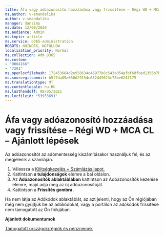 ```yaml
---
title: Áfa vagy adóazonosító hozzáadása vagy frissítése – Régi WD + MCA CL _ Ajánlott lépések
ms.author: v-smandalika
author: v-smandalika
manager: dansimp
ms.date: 12/09/2020
ms.audience: Admin
ms.topic: article
ms.service: o365-administration
ROBOTS: NOINDEX, NOFOLLOW
localization_priority: Normal
ms.collection: Adm_O365
ms.custom:
- "9004166"
- "7291"
ms.openlocfilehash: 172453664d2e950634c46977b8c543a054afbf6dfbed1356b7b13416ecf80b22
ms.sourcegitcommit: b5f7da89a650d2915dc652449623c78be6247175
ms.translationtype: MT
ms.contentlocale: hu-HU
ms.lasthandoff: 08/05/2021
ms.locfileid: "53953691"
---
```

# <a name="add-or-update-vattax-id---legacy-wd--mca-cl---recommended-steps"></a>Áfa vagy adóazonosító hozzáadása vagy frissítése – Régi WD + MCA CL – Ajánlott lépések

Az adóazonosítót az adómentesség kiszámításakor használjuk fel, és az megjelenik a számláján.

1. Válassza a [Költségkezelés + Számlázás lapot.](https://ms.portal.azure.com/#blade/Microsoft_Azure_GTM/ModernBillingMenuBlade/Overview) 
2. Kattintson **a tulajdonságok** elemre a bal oldalon. 
3. Az **Adóazonosítók ablaktáblában** kattintson az Adóazonosítók kezelése elemre, majd adja meg az új adóazonosítóját. 
4. Kattintson a **Frissítés gombra.** 

Ha nem látja az  Adókódok ablaktáblát, az azt jelenti, hogy az Ön régiójában még nem gyűjtjük be az adókódokat, vagy a portálon az adókódok frissítése nem támogatott az Ön fiókjában.

**Ajánlott dokumentumok**

[Támogatott országok/régiók és pénznemek](https://azure.microsoft.com/pricing/faq/)

